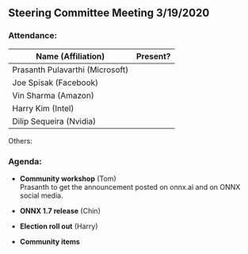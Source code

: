 ## Steering Committee Meeting 3/19/2020

### Attendance:

| Name (Affiliation) | Present? |
| ------------------------------- | --- |
| Prasanth Pulavarthi (Microsoft) |  |
| Joe Spisak (Facebook)           |  |
| Vin Sharma (Amazon)             |  | 
| Harry Kim (Intel)               |  |
| Dilip Sequeira (Nvidia)         |  |

Others:

### Agenda:

* **Community workshop** (Tom)  
Prasanth to get the announcement posted on onnx.ai and on ONNX social media.  

* **ONNX 1.7 release** (Chin)  

* **Election roll out** (Harry)  

* **Community items**  
